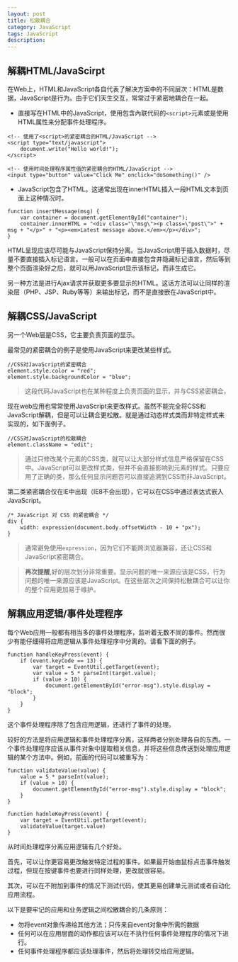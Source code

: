 ```yaml
---
layout: post
title: 松散耦合
category: JavaScript
tags: JavaScript
description: 
---
```

## 解耦HTML/JavaScirpt

在Web上，HTML和JavaScript各自代表了解决方案中的不同层次：HTML是数据，JavaScript是行为。由于它们天生交互，常常过于紧密地耦合在一起。

- 直接写在HTML中的JavaScript，使用包含內联代码的`<script>`元素或是使用HTML属性来分配事件处理程序。

```
<!-- 使用了<script>的紧密耦合的HTML/JavaScript -->
<script type="text/javascript">
    document.write("Hello world!");
</script>

<!-- 使用时间处理程序属性值的紧密耦合的HTML/JavaScript -->
<input type="button" value="Click Me" onclick="doSomething()" />
```

- JavaScript包含了HTML。这通常出现在innerHTML插入一段HTML文本到页面上这种情况时。

```
function insertMessage(msg) {
    var container = document.getElementById("container");
    container.innerHTML = "<div class="\"msg\"><p class=\"post\">" + msg + "</p>" + "<p><em>Latest message above.</em></p></div>"; 
}
```

HTML呈现应该尽可能与JavaScript保持分离。当JavaScript用于插入数据时，尽量不要直接插入标记语言。一般可以在页面中直接包含并隐藏标记语言，然后等到整个页面渲染好之后，就可以用JavaScript显示该标记，而非生成它。

另一种方法是进行Ajax请求并获取更多要显示的HTML。这话方法可以让同样的渲染层（PHP、JSP、Ruby等等）来输出标记，而不是直接嵌在JavaScript中。

## 解耦CSS/JavaScript

另一个Web层是CSS，它主要负责页面的显示。

最常见的紧密耦合的例子是使用JavaScript来更改某些样式。

```
//CSS对JavaScript的紧密耦合
element.style.color = "red";
element.style.backgroundColor = "blue";
```
> 这段代码JavaScript也在某种程度上负责页面的显示，并与CSS紧密耦合。

现在web应用也常常使用JavaScript来更改样式。虽然不能完全将CSS和JavaScript解耦，但是可以让耦合更松散。就是通过动态样式类而非特定样式来实现的，如下面例子。

```
//CSS对JavaScript的松散耦合
element.className = "edit";
```
> 通过只修改某个元素的CSS类，就可以让大部分样式信息严格保留在CSS中。JavaScript可以更改样式类，但并不会直接影响到元素的样式。只要应用了正确的类，那么任何显示问题否可以直接追溯到CSS而非JavaScript。

第二类紧密耦合仅在IE中出现（IE8不会出现），它可以在CSS中通过表达式嵌入JavaScript。

```
/* JavaScript 对 CSS 的紧密耦合 */
div {
    width: expression(document.body.offsetWidth - 10 + "px");
}
```
> 通常避免使用`expression`，因为它们不能跨浏览器兼容，还让CSS和JavaScript紧密耦合。

> **再次提醒**,好的层次划分非常重要。显示问题的唯一来源应该是CSS，行为问题的唯一来源应该是JavaScript。在这些层次之间保持松散耦合可以让你的整个应用更加易于维护。

## 解耦应用逻辑/事件处理程序

每个Web应用一般都有相当多的事件处理程序，监听着无数不同的事件。然而很少有能仔细得将应用逻辑从事件处理程序中分离的。请看下面的例子。

```
function handleKeyPress(event) {
    if (event.keyCode == 13) {
        var target = EventUtil.getTarget(event);
        var value = 5 * parseInt(target.value);
        if (value > 10) {
            document.getElementById("error-msg").style.display = "block";
        }
    }
}
```
这个事件处理程序除了包含应用逻辑，还进行了事件的处理。

较好的方法是将应用逻辑和事件处理程序分离，这样两者分别处理各自的东西。一个事件处理程序应该从事件对象中提取相关信息，并将这些信息传送到处理应用逻辑的某个方法中。例如，前面的代码可以被重写为：

```
function validateValue(value) {
    value = 5 * parseInt(value);
    if (value > 10) {
        document.getElementById("error-msg").style.display = "block";
    }
}

function hadnleKeyPress(event) {
    var target = EventUtil.getTarget(event);
    validateValue(target.value)
}
```

从时间处理程序分离应用逻辑有几个好处。

首先，可以让你更容易更改触发特定过程的事件。如果最开始由鼠标点击事件触发过程，但现在按键事件也要进行同样处理，更改就很容易。

其次，可以在不附加到事件的情况下测试代码，使其更易创建单元测试或者自动化应用流程。

以下是要牢记的应用和业务逻辑之间松散耦合的几条原则：

- 勿将event对象传递给其他方法；只传来自event对象中所需的数据
- 任何可以在应用层面的动作都应该可以在不执行任何事件处理程序的情况下进行。
- 任何事件处理程序都应该处理事件，然后将处理转交给应用逻辑。

